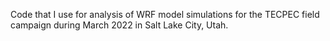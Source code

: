 Code that I use for analysis of WRF model simulations for the TECPEC field campaign during March 2022 in Salt Lake City, Utah.
